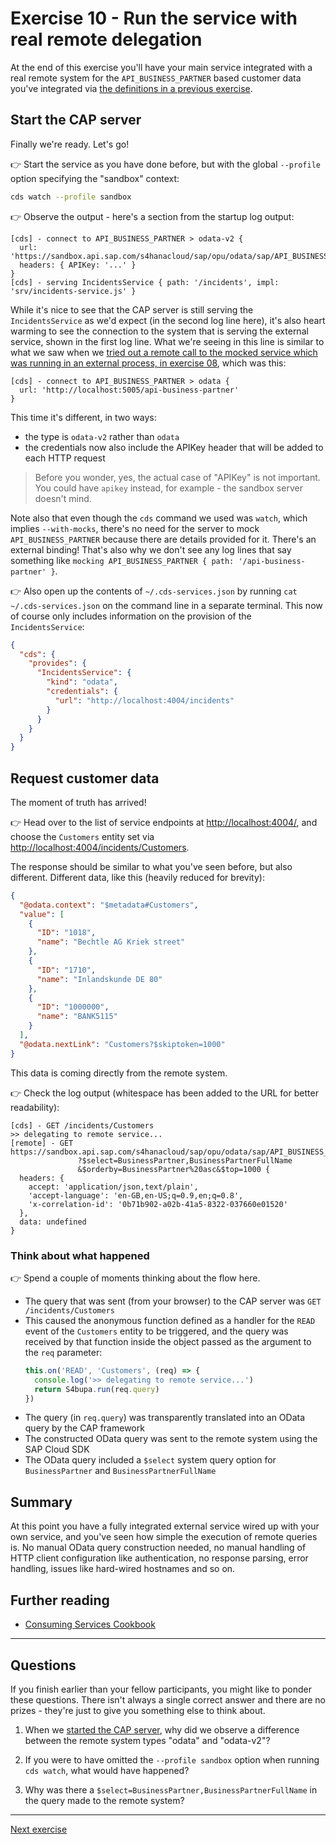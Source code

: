 # Exercise 10 - Run the service with real remote delegation

At the end of this exercise you'll have your main service integrated with a real remote system for the `API_BUSINESS_PARTNER` based customer data you've integrated via [the definitions in a previous exercise](../07-add-cds-definitions/README.md#consider-the-units-of-definition-and-their-relationships).

## Start the CAP server

Finally we're ready. Let's go!

👉 Start the service as you have done before, but with the global `--profile` option specifying the "sandbox" context:

```bash
cds watch --profile sandbox
```

👉 Observe the output - here's a section from the startup log output:

```text
[cds] - connect to API_BUSINESS_PARTNER > odata-v2 {
  url: 'https://sandbox.api.sap.com/s4hanacloud/sap/opu/odata/sap/API_BUSINESS_PARTNER',
  headers: { APIKey: '...' }
}
[cds] - serving IncidentsService { path: '/incidents', impl: 'srv/incidents-service.js' }
```

While it's nice to see that the CAP server is still serving the `IncidentsService` as we'd expect (in the second log line here), it's also heart warming to see the connection to the system that is serving the external service, shown in the first log line. What we're seeing in this line is similar to what we saw when we [tried out a remote call to the mocked service which was running in an external process, in exercise 08](../08-introduce-sap-cloud-sdk/README.md#try-it-out), which was this:

```text
[cds] - connect to API_BUSINESS_PARTNER > odata { 
  url: 'http://localhost:5005/api-business-partner'
}
```

This time it's different, in two ways:

* the type is `odata-v2` rather than `odata`
* the credentials now also include the APIKey header that will be added to each HTTP request

> Before you wonder, yes, the actual case of "APIKey" is not important. You could have `apikey` instead, for example - the sandbox server doesn't mind.

Note also that even though the `cds` command we used was `watch`, which implies `--with-mocks`, there's no need for the server to mock `API_BUSINESS_PARTNER` because there are details provided for it. There's an external binding! That's also why we don't see any log lines that say something like `mocking API_BUSINESS_PARTNER { path: '/api-business-partner' }`.

👉 Also open up the contents of `~/.cds-services.json` by running `cat ~/.cds-services.json` on the command line in a separate terminal. This now of course only includes information on the provision of the `IncidentsService`:

```json
{
  "cds": {
    "provides": {
      "IncidentsService": {
        "kind": "odata",
        "credentials": {
          "url": "http://localhost:4004/incidents"
        }
      }
    }
  }
}
```

## Request customer data

The moment of truth has arrived!

👉 Head over to the list of service endpoints at <http://localhost:4004/>, and choose the `Customers` entity set via <http://localhost:4004/incidents/Customers>.

The response should be similar to what you've seen before, but also different. Different data, like this (heavily reduced for brevity):

```json
{
  "@odata.context": "$metadata#Customers",
  "value": [
    {
      "ID": "1018",
      "name": "Bechtle AG Kriek street"
    },
    {
      "ID": "1710",
      "name": "Inlandskunde DE 80"
    },
    {
      "ID": "1000000",
      "name": "BANK5115"
    }
  ],
  "@odata.nextLink": "Customers?$skiptoken=1000"
}
```

This data is coming directly from the remote system.

👉 Check the log output (whitespace has been added to the URL for better readability):

```text
[cds] - GET /incidents/Customers
>> delegating to remote service...
[remote] - GET https://sandbox.api.sap.com/s4hanacloud/sap/opu/odata/sap/API_BUSINESS_PARTNER/A_BusinessPartner
               ?$select=BusinessPartner,BusinessPartnerFullName
               &$orderby=BusinessPartner%20asc&$top=1000 {
  headers: {
    accept: 'application/json,text/plain',
    'accept-language': 'en-GB,en-US;q=0.9,en;q=0.8',
    'x-correlation-id': '0b71b902-a02b-41a5-8322-037660e01520'
  },
  data: undefined
}
```

### Think about what happened

👉 Spend a couple of moments thinking about the flow here.

* The query that was sent (from your browser) to the CAP server was `GET /incidents/Customers`
* This caused the anonymous function defined as a handler for the `READ` event of the `Customers` entity to be triggered, and the query was received by that function inside the object passed as the argument to the `req` parameter:
    ```js
    this.on('READ', 'Customers', (req) => {
      console.log('>> delegating to remote service...')
      return S4bupa.run(req.query)
    })
    ```
* The query (in `req.query`) was transparently translated into an OData query by the CAP framework
* The constructed OData query was sent to the remote system using the SAP Cloud SDK
* The OData query included a `$select` system query option for `BusinessPartner` and `BusinessPartnerFullName`

## Summary

At this point you have a fully integrated external service wired up with your own service, and you've seen how simple the execution of remote queries is. No manual OData query construction needed, no manual handling of HTTP client configuration like authentication, no response parsing, error handling, issues like hard-wired hostnames and so on.

## Further reading

* [Consuming Services Cookbook](https://cap.cloud.sap/docs/guides/using-services)

---

## Questions

If you finish earlier than your fellow participants, you might like to ponder these questions. There isn't always a single correct answer and there are no prizes - they're just to give you something else to think about.

1. When we [started the CAP server](#start-the-cap-server), why did we observe a difference between the remote system types "odata" and "odata-v2"?

1. If you were to have omitted the `--profile sandbox` option when running `cds watch`, what would have happened?

1. Why was there a `$select=BusinessPartner,BusinessPartnerFullName` in the query made to the remote system?

---

[Next exercise](../11-associate-local-remote-entities/)
